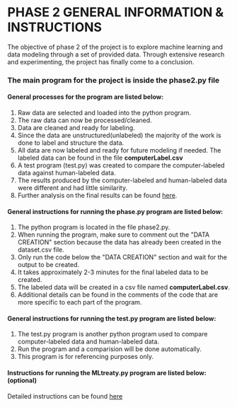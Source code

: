 # PHASE 2 GENERAL INFORMATION & INSTRUCTIONS
The objective of phase 2 of the project is to explore machine learning and data modeling through a set of provided data.
Through extensive research and experimenting, the project has finally come to a conclusion. 

### The main program for the project is inside the phase2.py file
#### General processes for the program are listed below:
1. Raw data are selected and loaded into the python program.
2. The raw data can now be processed/cleaned.
3. Data are cleaned and ready for labeling.
4. Since the data are unstructured(unlabeled) the majority of the work is done to label and structure the data.
5. All data are now labeled and ready for future modeling if needed. The labeled data can be found in the file **computerLabel.csv**
6. A test program (test.py) was created to compare the computer-labeled data against human-labeled data. 
7. The results produced by the computer-labeled and human-labeled data were different and had little similarity.
8. Further analysis on the final results can be found [here](https://docs.google.com/document/d/1Treiz0OLnxE3GvpXI1_XHfjGH_MR88QgZh-FmU-5Sxo/edit?usp=sharing).

#### General instructions for running the phase.py program are listed below:
1. The python program is located in the file phase2.py.
2. When running the program, make sure to comment out the "DATA CREATION" section because the data has already been created in the dataset.csv file.
3. Only run the code below the "DATA CREATION" section and wait for the output to be created.
4. It takes approximately 2-3 minutes for the final labeled data to be created. 
5. The labeled data will be created in a csv file named **computerLabel.csv**.
6. Additional details can be found in the comments of the code that are more specific to each part of the program. 

#### General instructions for running the test.py program are listed below:
1. The test.py program is another python program used to compare computer-labeled data and human-labeled data.
2. Run the program and a comparision will be done automatically.
3. This program is for referencing purposes only. 

#### Instructions for running the MLtreaty.py program are listed below: (optional)
Detailed instructions can be found [here](https://docs.google.com/document/d/1hxAm-5-bOnQJEnH6zgyGCOfGkfcHObQo6MnsYN9IQbg/edit?usp=sharing)
